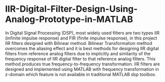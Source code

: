 # IIR-Digital-Filter-Design-Using-Analog-Prototype-in-MATLAB
In Digital Signal Processing (DSP), most widely used filters are two types IIR (infinite impulse response) and FIR (finite impulse response), in this project IIR filters designed with Bilinear method. Bilinear Transformation method overcomes the aliasing effect and it is best methods for designing IIR digital filters from reference analog filters due to implicitly and similarity of the frequency response of IIR digital filter to that reference analog filters. This method produces true frequency-to-frequency transformation. IIR filters are designed and implemented using MATLAB with frequency transformation in z-domain which feature is not available in traditional MATLAB dsp toolbox.
